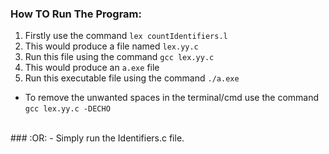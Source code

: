 ### How TO Run The Program:
1. Firstly use the command `lex countIdentifiers.l`
2. This would produce a file named `lex.yy.c`
3. Run this file using the command `gcc lex.yy.c`
4. This would produce an `a.exe` file
5. Run this executable file using the command `./a.exe`

- To remove the unwanted spaces in the terminal/cmd use the command `gcc lex.yy.c -DECHO`
<br/>
### :OR:
- Simply run the Identifiers.c file.
